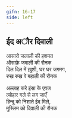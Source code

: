 ```yaml
---
gifn: 16-17
side: left
---
```


## ईद अौर दिवाली

आसारो जलाली की हशमत  
औसाफ़े जमाली की रौनक  
दिल दिल में ख़ुशी, घर घर जगमग,  
रुख रुख पे बहाली की रौनक  

अल्लाह करे इंसा के एवज़  
त्योहार गले से लग जाएँ  
हिन्दू को निशाते ईद मिले,  
मुस्लिम को दिवाली की रौनक  